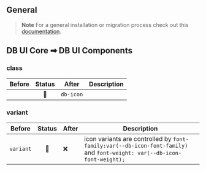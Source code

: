 ## General

> **Note**
> For a general installation or migration process check out
> this [documentation](https://www.npmjs.com/package/@db-ui/components).

## DB UI Core ➡ DB UI Components

### class

| Before | Status | After     | Description |
|--------|:------:|-----------|-------------|
|        |   🔁   | `db-icon` |             |

### variant

| Before    | Status | After | Description                                                                                                             |
|-----------|:------:|-------|-------------------------------------------------------------------------------------------------------------------------|
| `variant` |   🔁   | ❌     | icon variants are controlled by `font-family:var(--db-icon-font-family)` and `font-weight: var(--db-icon-font-weight);` |
